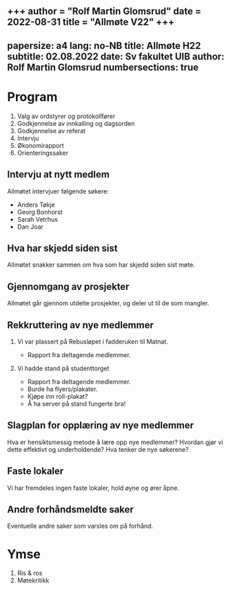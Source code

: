 +++
author = "Rolf Martin Glomsrud"
date = 2022-08-31
title = "Allmøte V22"
+++
---
papersize: a4
lang: no-NB
title: Allmøte H22
subtitle: 02.08.2022
date: Sv fakultet UIB
author: Rolf Martin Glomsrud
numbersections: true
---


# Program

1. Valg av ordstyrer og protokollfører
2. Godkjennelse av innkalling og dagsorden
3. Godkjennelse av referat
4. Intervju
5. Økonomirapport
6. Orienteringssaker

## Intervju at nytt medlem

Allmøtet intervjuer følgende søkere:

 - Anders Tøkje
 - Georg Bonhorst
 - Sarah Vetrhus
 - Dan Joar 
 
## Hva har skjedd siden sist

Allmøtet snakker sammen om hva som har skjedd siden sist møte.

## Gjennomgang av prosjekter

Allmøtet går gjennom utdelte prosjekter, og deler ut til de som mangler.

## Rekkruttering av nye medlemmer

1. Vi var plassert på Rebusløpet i fadderuken til Matnat. 
    * Rapport fra deltagende medlemmer.

2. Vi hadde stand på studenttorget
    * Rapport fra deltagende medlemmer.
    * Burde ha flyers/plakater.
    * Kjøpe inn roll-plakat?
    * Å ha server på stand fungerte bra!

## Slagplan for opplæring av nye medlemmer

Hva er hensiktsmessig metode å lære opp nye medlemmer? 
Hvordan gjør vi dette effektivt og underholdende?
Hva tenker de nye søkerene?

## Faste lokaler

Vi har fremdeles ingen faste lokaler, hold øyne og ører åpne.

## Andre forhåndsmeldte saker

Eventuelle andre saker som varsles om på forhånd.

# Ymse
1. Ris & ros
2. Møtekritikk
